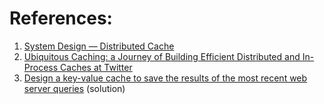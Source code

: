 
# References:

1. [System Design — Distributed Cache](https://medium.com/@udayansawant7/system-design-distributed-cache-c7234b6c5e3e)
2. [Ubiquitous Caching: a Journey of Building Efficient Distributed and In-Process Caches at Twitter](https://www.infoq.com/presentations/trends-caches/)
3. [Design a key-value cache to save the results of the most recent web server queries](https://github.com/donnemartin/system-design-primer/blob/master/solutions/system_design/query_cache/README.md) (solution)